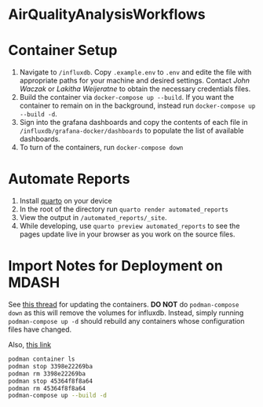 # AirQualityAnalysisWorkflows


# Container Setup 

1. Navigate to `/influxdb`. Copy `.example.env` to `.env` and edite the file with appropriate paths for your machine and desired settings. Contact *John Waczak* or *Lakitha Weijeratne* to obtain the necessary credentials files. 
2. Build the container via `docker-compose up --build`. If you want the container to remain on in the background, instead run `docker-compose up --build -d`. 
3. Sign into the grafana dashboards and copy the contents of each file in `/influxdb/grafana-docker/dashboards` to populate the list of available dashboards. 
4. To turn of the containers, run `docker-compose down` 

# Automate Reports 

1. Install [quarto](https://quarto.org/) on your device 
2. In the root of the directory run `quarto render automated_reports`
3. View the output in `/automated_reports/_site`. 
4. While developing, use `quarto preview automated_reports` to see the pages update live in your browser as you work on the source files. 


# Import Notes for Deployment on MDASH 
See [this thread](https://stackoverflow.com/questions/42529211/how-to-rebuild-and-update-a-container-without-downtime-with-docker-compose) for updating the containers. **DO NOT** do `podman-compose down` as this will remove the volumes for influxdb. Instead, simply running `podman-compose up -d` should rebuild any containers whose configuration files have changed. 

Also, [this link](https://linuxhandbook.com/update-docker-container-zero-downtime/)

```bash
podman container ls 
podman stop 3398e22269ba
podman rm 3398e22269ba
podman stop 45364f8f8a64
podman rm 45364f8f8a64
podman-compose up --build -d 
```

